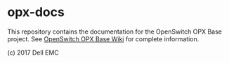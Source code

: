 # opx-docs
This repository contains the documentation for the OpenSwitch OPX Base project. See [OpenSwitch OPX Base Wiki](https://github.com/open-switch/opx-docs/wiki) for complete information.

(c) 2017 Dell EMC
